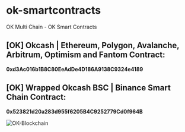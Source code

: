 # ok-smartcontracts
OK Multi Chain - OK Smart Contracts

## [OK] Okcash | Ethereum, Polygon, Avalanche, Arbitrum, Optimism and Fantom Contract:

**0xd3Ac016b1B8C80EeAdDe4D186A9138C9324e4189**

## [OK] Wrapped Okcash BSC | Binance Smart Chain Contract:

**0x523821d20a283d955f6205B4C9252779Cd0f964B**

![OK-Blockchain](https://i.imgur.com/Ji5jRIT.png)

